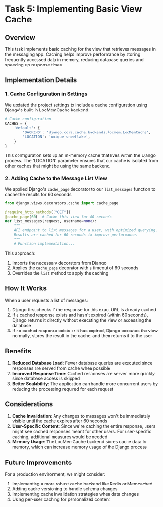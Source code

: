 # Task 5: Implementing Basic View Cache

## Overview

This task implements basic caching for the view that retrieves messages in the messaging app. Caching helps improve performance by storing frequently accessed data in memory, reducing database queries and speeding up response times.

## Implementation Details

### 1. Cache Configuration in Settings

We updated the project settings to include a cache configuration using Django's built-in LocMemCache backend:

```python
# Cache configuration
CACHES = {
    'default': {
        'BACKEND': 'django.core.cache.backends.locmem.LocMemCache',
        'LOCATION': 'unique-snowflake',
    }
}
```

This configuration sets up an in-memory cache that lives within the Django process. The 'LOCATION' parameter ensures that our cache is isolated from other caches that might be using the same backend.

### 2. Adding Cache to the Message List View

We applied Django's `cache_page` decorator to our `list_messages` function to cache the results for 60 seconds:

```python
from django.views.decorators.cache import cache_page

@require_http_methods(["GET"])
@cache_page(60)  # Cache this view for 60 seconds
def list_messages(request, username=None):
    """
    API endpoint to list messages for a user, with optimized querying.
    Results are cached for 60 seconds to improve performance.
    """
    # Function implementation...
```

This approach:

1. Imports the necessary decorators from Django
2. Applies the `cache_page` decorator with a timeout of 60 seconds
3. Overrides the `list` method to apply the caching

## How It Works

When a user requests a list of messages:

1. Django first checks if the response for this exact URL is already cached
2. If a cached response exists and hasn't expired (within 60 seconds), Django returns it directly without executing the view or accessing the database
3. If no cached response exists or it has expired, Django executes the view normally, stores the result in the cache, and then returns it to the user

## Benefits

1. **Reduced Database Load**: Fewer database queries are executed since responses are served from cache when possible
2. **Improved Response Time**: Cached responses are served more quickly since database access is skipped
3. **Better Scalability**: The application can handle more concurrent users by reducing the processing required for each request

## Considerations

1. **Cache Invalidation**: Any changes to messages won't be immediately visible until the cache expires after 60 seconds
2. **User-Specific Content**: Since we're caching the entire response, users might see cached responses meant for other users. For user-specific caching, additional measures would be needed
3. **Memory Usage**: The LocMemCache backend stores cache data in memory, which can increase memory usage of the Django process

## Future Improvements

For a production environment, we might consider:

1. Implementing a more robust cache backend like Redis or Memcached
2. Adding cache versioning to handle schema changes
3. Implementing cache invalidation strategies when data changes
4. Using per-user caching for personalized content
